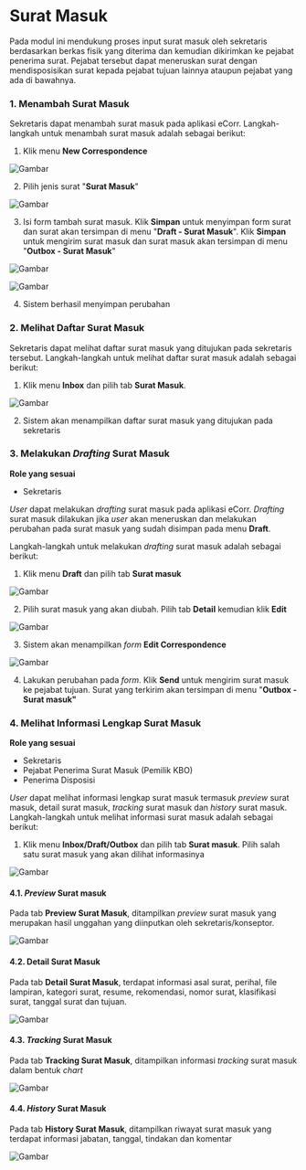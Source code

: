 # Surat Masuk

Pada modul ini mendukung proses input surat masuk oleh sekretaris berdasarkan berkas fisik yang diterima dan kemudian 
dikirimkan ke pejabat penerima surat. Pejabat tersebut dapat meneruskan surat dengan mendisposisikan surat kepada pejabat 
tujuan lainnya ataupun pejabat yang ada di bawahnya.

### 1. Menambah Surat Masuk

Sekretaris dapat menambah surat masuk pada aplikasi eCorr. Langkah-langkah untuk menambah surat masuk adalah sebagai berikut:

1. Klik menu **New Correspondence**

 ![Gambar](_screenshoot_surat_masuk/SM01.png/?sanitize=true)

2. Pilih jenis surat &quot;**Surat Masuk**&quot;

 ![Gambar](_screenshoot_surat_masuk/SM02.png/?sanitize=true)

3. Isi form tambah surat masuk. Klik **Simpan** untuk menyimpan form surat dan surat akan tersimpan di menu 
&quot;**Draft - Surat Masuk**&quot;. Klik **Simpan** untuk mengirim surat masuk dan surat masuk akan tersimpan di menu 
&quot;**Outbox - Surat Masuk**&quot;

 ![Gambar](_screenshoot_surat_masuk/SM03.png/?sanitize=true)

 ![Gambar](_screenshoot_surat_masuk/SM04.png/?sanitize=true)

4. Sistem berhasil menyimpan perubahan





### 2. Melihat Daftar Surat Masuk

Sekretaris dapat melihat daftar surat masuk yang ditujukan pada sekretaris tersebut. Langkah-langkah untuk melihat daftar 
surat masuk adalah sebagai berikut:

1. Klik menu **Inbox** dan pilih tab **Surat Masuk**. 

 ![Gambar](_screenshoot_surat_masuk/SM05.png/?sanitize=true)

 2. Sistem akan menampilkan daftar surat masuk yang ditujukan pada sekretaris





### 3. Melakukan *Drafting* Surat Masuk

**Role yang sesuai**

- Sekretaris

*User* dapat melakukan *drafting* surat masuk pada aplikasi eCorr. *Drafting* surat masuk dilakukan jika *user* akan 
meneruskan dan melakukan perubahan pada surat masuk yang sudah disimpan pada menu **Draft**.

Langkah-langkah untuk melakukan *drafting* surat masuk adalah sebagai berikut:

1. Klik menu **Draft** dan pilih tab **Surat masuk**

 ![Gambar](_screenshoot_surat_masuk/SM06.png/?sanitize=true)

2. Pilih surat masuk yang akan diubah. Pilih tab **Detail** kemudian klik **Edit**

 ![Gambar](_screenshoot_surat_masuk/SM07.png/?sanitize=true)

3. Sistem akan menampilkan *form* **Edit Correspondence**

 ![Gambar](_screenshoot_surat_masuk/SM08.png/?sanitize=true)

4. Lakukan perubahan pada *form*. Klik **Send** untuk mengirim surat masuk ke pejabat tujuan. Surat yang terkirim akan 
tersimpan di menu &quot;**Outbox - Surat masuk&quot;**





### 4. Melihat Informasi Lengkap Surat Masuk

**Role yang sesuai**

- Sekretaris
- Pejabat Penerima Surat Masuk (Pemilik KBO)
- Penerima Disposisi

*User* dapat melihat informasi lengkap surat masuk termasuk *preview* surat masuk, detail surat masuk, *tracking* surat masuk 
dan *history* surat masuk. Langkah-langkah untuk melihat informasi surat masuk adalah sebagai berikut:

1. Klik menu **Inbox/Draft/Outbox** dan pilih tab **Surat masuk**. Pilih salah satu surat masuk yang akan dilihat informasinya

 ![Gambar](_screenshoot_surat_masuk/SM09.png/?sanitize=true)

#### 4.1. *Preview* Surat masuk

Pada tab **Preview Surat Masuk**, ditampilkan *preview* surat masuk yang merupakan hasil unggahan yang diinputkan 
oleh sekretaris/konseptor.

 ![Gambar](_screenshoot_surat_masuk/SM10.png/?sanitize=true)

#### 4.2. Detail Surat Masuk

Pada tab **Detail Surat Masuk**, terdapat informasi asal surat, perihal, file lampiran, kategori surat, resume, rekomendasi, 
nomor surat, klasifikasi surat, tanggal surat dan tujuan.

 ![Gambar](_screenshoot_surat_masuk/SM11.png/?sanitize=true)

#### 4.3. *Tracking* Surat Masuk

Pada tab **Tracking Surat Masuk**, ditampilkan informasi *tracking* surat masuk dalam bentuk *chart*

 ![Gambar](_screenshoot_surat_masuk/SM12.png/?sanitize=true)

#### 4.4. *History* Surat Masuk

Pada tab **History Surat Masuk**, ditampilkan riwayat surat masuk yang terdapat informasi jabatan, tanggal, tindakan dan 
komentar

 ![Gambar](_screenshoot_surat_masuk/SM13.png/?sanitize=true)